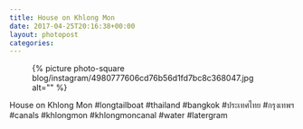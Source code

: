 ```yaml
---
title: House on Khlong Mon
date: 2017-04-25T20:16:38+00:00
layout: photopost
categories:
---
```


<figure class="photo photo--square">
  {% picture photo-square blog/instagram/4980777606cd76b56d1fd7bc8c368047.jpg alt="" %}
</figure>

House on Khlong Mon
#longtailboat #thailand #bangkok #ประเทศไทย #กรุงเทพฯ #canals #khlongmon #khlongmoncanal #water #latergram
